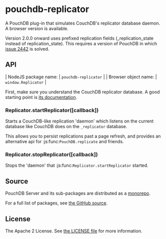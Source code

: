 pouchdb-replicator
==================

A PouchDB plug-in that simulates CouchDB's replicator database daemon. A
browser version is available.

Version 2.0.0 onward uses prefixed replication fields (_replication_state
instead of replication_state). This requires a version of PouchDB in which
[issue 2442](https://github.com/pouchdb/pouchdb/issues/2442) is solved.

API
---

| NodeJS package name: | `pouchdb-replicator` |
| Browser object name: | `window.Replicator`  |

First, make sure you understand the CouchDB replicator database. A good
starting point is [its documentation](http://docs.couchdb.org/en/latest/replication/replicator.html).

### Replicator.startReplicator([callback])

Starts a CouchDB-like replication 'daemon' which listens on the
current database like CouchDB does on the ``_replicator`` database.

This allows you to persist replications past a page refresh, and
provides an alternative api for :js:func:`PouchDB.replicate` and
friends.

### Replicator.stopReplicator([callback])

Stops the 'daemon' that :js:func:`Replicator.startReplicator`
started.

Source
------

PouchDB Server and its sub-packages are distributed as a [monorepo](https://github.com/babel/babel/blob/master/doc/design/monorepo.md).

For a full list of packages, see [the GitHub source](https://github.com/pouchdb/pouchdb-server/tree/master/packages/node_modules).

License
-------

The Apache 2 License. See [the LICENSE file](https://github.com/pouchdb/pouchdb-server/blob/master/LICENSE) for more information.
